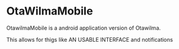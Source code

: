# OtaWilmaMobile

OtawilmaMobile is a android application version of Otawilma. 

This allows for thigs like AN USABLE INTERFACE and notifications
